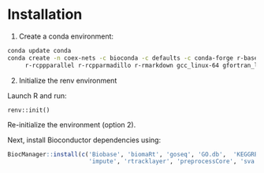 # Installation

1. Create a conda environment:

```sh
conda update conda
conda create -n coex-nets -c bioconda -c defaults -c conda-forge r-base=3.5.1 r-devtools \
     r-rcppparallel r-rcpparmadillo r-rmarkdown gcc_linux-64 gfortran_linux-64
```

2. Initialize the renv environment

Launch R and run:

```
renv::init()
```

Re-initialize the environment (option 2).

Next, install Bioconductor dependencies using:

```r
BiocManager::install(c('Biobase', 'biomaRt', 'goseq', 'GO.db',  'KEGGREST', 'limma',
                       'impute', 'rtracklayer', 'preprocessCore', 'sva', 'WGCNA'))
```
